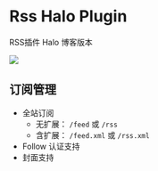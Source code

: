 # Rss Halo Plugin

RSS插件 Halo 博客版本

![](https://img.shields.io/badge/%E6%96%B0%E7%96%86%E8%90%8C%E6%A3%AE%E8%BD%AF%E4%BB%B6%E5%BC%80%E5%8F%91%E5%B7%A5%E4%BD%9C%E5%AE%A4-%E6%8F%90%E4%BE%9B%E6%8A%80%E6%9C%AF%E6%94%AF%E6%8C%81-blue)

## 订阅管理

+ 全站订阅
    + 无扩展： `/feed` 或 `/rss`
    + 含扩展： `/feed.xml` 或 `/rss.xml`
+ Follow 认证支持
+ 封面支持

